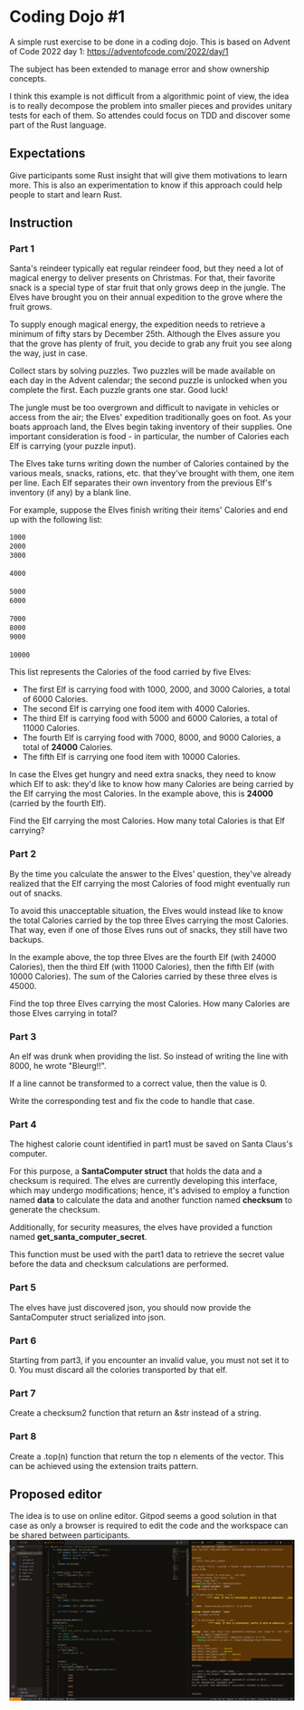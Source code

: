 # Coding Dojo #1

A simple rust exercise to be done in a coding dojo.
This is based on Advent of Code 2022 day 1: <https://adventofcode.com/2022/day/1>

The subject has been extended to manage error and show ownership concepts.

I think this example is not difficult from a algorithmic point of view,
the idea is to really decompose the problem into smaller pieces and provides
unitary tests for each of them.
So attendes could focus on TDD and discover some part of the Rust language.

## Expectations

Give participants some Rust insight that will give them
motivations to learn more.
This is also an experimentation to know if this approach could help people
to start and learn Rust.

## Instruction

### Part 1

Santa's reindeer typically eat regular reindeer food, but they need a
lot of magical energy to deliver presents on Christmas. For that, their
favorite snack is a special type of star fruit that only grows deep in the
jungle. The Elves have brought you on their annual expedition to the grove
where the fruit grows.

To supply enough magical energy, the expedition needs to retrieve a minimum
of fifty stars by December 25th. Although the Elves assure you that the
grove has plenty of fruit, you decide to grab any fruit you see along the
way, just in case.

Collect stars by solving puzzles. Two puzzles will be made available on
each day in the Advent calendar; the second puzzle is unlocked when you
complete the first. Each puzzle grants one star. Good luck!

The jungle must be too overgrown and difficult to navigate in vehicles or
access from the air; the Elves' expedition traditionally goes on foot. As your
boats approach land, the Elves begin taking inventory of their supplies. One
important consideration is food - in particular, the number of Calories
each Elf is carrying (your puzzle input).

The Elves take turns writing down the number of Calories contained by the
various meals, snacks, rations, etc. that they've brought with them, one
item per line. Each Elf separates their own inventory from the previous
Elf's inventory (if any) by a blank line.

For example, suppose the Elves finish writing their items' Calories and
end up with the following list:

    1000
    2000
    3000

    4000

    5000
    6000

    7000
    8000
    9000

    10000

This list represents the Calories of the food carried by five Elves:

- The first Elf is carrying food with 1000, 2000, and 3000 Calories,
  a total of 6000 Calories.
- The second Elf is carrying one food item
  with 4000 Calories.
- The third Elf is carrying food with 5000 and
  6000 Calories, a total of 11000 Calories.
- The fourth Elf is carrying
  food with 7000, 8000, and 9000 Calories, a total of **24000** Calories.
- The fifth Elf is carrying one food item with 10000 Calories.

In case the Elves get hungry and need extra snacks, they need to know
which Elf to ask: they'd like to know how many Calories are being carried
by the Elf carrying the most Calories. In the example above, this is **24000**
(carried by the fourth Elf).

Find the Elf carrying the most Calories. How many total Calories is that Elf carrying?

### Part 2

By the time you calculate the answer to the Elves' question, they've already
realized that the Elf carrying the most Calories of food might eventually
run out of snacks.

To avoid this unacceptable situation, the Elves would instead like to
know the total Calories carried by the top three Elves carrying the most
Calories. That way, even if one of those Elves runs out of snacks, they
still have two backups.

In the example above, the top three Elves are the fourth Elf (with 24000
Calories), then the third Elf (with 11000 Calories), then the fifth Elf
(with 10000 Calories). The sum of the Calories carried by these three elves
is 45000.

Find the top three Elves carrying the most Calories. How many Calories are
those Elves carrying in total?

### Part 3

An elf was drunk when providing the list.
So instead of writing the line with 8000, he wrote "Bleurg!!".

If a line cannot be transformed to a correct value, then the value is 0.

Write the corresponding test and fix the code to handle that case.

### Part 4

The highest calorie count identified in part1 must be saved on Santa Claus's
computer.

For this purpose, a **SantaComputer struct** that holds the data and
a checksum is required. The elves are currently developing this interface,
which may undergo modifications; hence, it's advised to employ a function
named **data** to calculate the data and another function named **checksum**
to generate the checksum.

Additionally, for security measures, the elves
have provided a function named **get_santa_computer_secret**.

This function must be used with the part1 data to retrieve the secret value
before the data and checksum calculations are performed.

### Part 5

The elves have just discovered json, you should now provide the
SantaComputer struct serialized into json.

### Part 6

Starting from part3, if you encounter an invalid value, you must not set it to 0.
You must discard all the colories transported by that elf.

### Part 7

Create a checksum2 function that return an &str instead of a string.

### Part 8

Create a .top(n) function that return the top n elements of the vector.
This can be achieved using the extension traits pattern.

## Proposed editor

The idea is to use on online editor. Gitpod seems a good solution in that
case as only a browser is required to edit the code and the workspace can
be shared between participants.
![Edition into Gitpod](pictures/gitpod.png)
